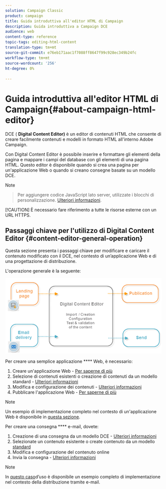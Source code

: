 ```yaml
---
solution: Campaign Classic
product: campaign
title: Guida introduttiva all'editor HTML di Campaign
description: Guida introduttiva a Campaign DCE
audience: web
content-type: reference
topic-tags: editing-html-content
translation-type: tm+mt
source-git-commit: e76eb171aac1f7088ff8647f99c928ec349b24fc
workflow-type: tm+mt
source-wordcount: '256'
ht-degree: 0%

---
```



# Guida introduttiva all&#39;editor HTML di Campaign{#about-campaign-html-editor}

DCE ( **Digital Content Editor)** è un editor di contenuti HTML che consente di creare facilmente contenuti e modelli in formato HTML all&#39;interno  Adobe Campaign.

Con Digital Content Editor è possibile inserire e formattare gli elementi della pagina e mappare i campi del database con gli elementi di una pagina HTML. Questo editor è disponibile quando si crea una pagina per un&#39;applicazione Web o quando si creano consegne basate su un modello DCE.

>[!NOTE]
>>Per aggiungere codice JavaScript lato server, utilizzate i blocchi di personalizzazione. [Ulteriori informazioni](../../delivery/using/personalization-blocks.md).
>
>[!CAUTION]
È necessario fare riferimento a tutte le risorse esterne con un URL HTTPS.

## Passaggi chiave per l&#39;utilizzo di Digital Content Editor {#content-editor-general-operation}

Questa sezione presenta i passaggi chiave per modificare e caricare il contenuto modificato con il DCE, nel contesto di un’applicazione Web e di una progettazione di distribuzione.

L&#39;operazione generale è la seguente:

![](assets/dce_schema.png)

Per creare una semplice applicazione **** Web, è necessario:

1. Creare un&#39;applicazione Web - [Per saperne di più](../../web/using/creating-a-landing-page.md)
1. Selezione di contenuti esistenti o creazione di contenuti da un modello standard - [Ulteriori informazioni](../../web/using/template-management.md)
1. Modifica e configurazione dei contenuti - [Ulteriori informazioni](../../web/using/editing-content.md)
1. Pubblicare l&#39;applicazione Web - [Per saperne di più](../../web/using/creating-a-landing-page.md#step-3---publishing-content)

>[!NOTE]
Un esempio di implementazione completo nel contesto di un&#39;applicazione Web è disponibile in [questa sezione](../../web/using/creating-a-landing-page.md).

Per creare una consegna **** e-mail, dovete:

1. Creazione di una consegna da un modello DCE - [Ulteriori informazioni](../../web/using/use-case--creating-an-email-delivery.md)
1. Selezionate un contenuto esistente o create contenuto da un modello [standard](../../web/using/template-management.md)
1. Modifica e configurazione del contenuto online
1. Invia la consegna - [Ulteriori informazioni](../../delivery/using/steps-about-delivery-creation-steps.md)

>[!NOTE]
In [questo caso](../../web/using/use-case--creating-an-email-delivery.md)d’uso è disponibile un esempio completo di implementazione nel contesto della distribuzione tramite e-mail.
